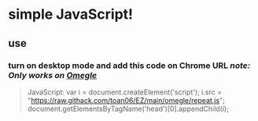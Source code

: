 # simple JavaScript!

## use ##
### turn on desktop mode and add this code on Chrome URL _note: Only works on [Omegle](https://www.omegle.com)_
>JavaScript: var i = document.createElement('script'); i.src = "https://raw.githack.com/toan06/EZ/main/omegle/repeat.js"; document.getElementsByTagName('head')[0].appendChild(i);


